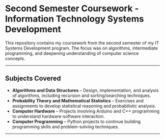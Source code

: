 # Second Semester Coursework - Information Technology Systems Development

This repository contains my coursework from the second semester of my IT Systems Development program. The focus was on algorithms, intermediate programming, and deepening understanding of computer science concepts.

---

## Subjects Covered

- **Algorithms and Data Structures** – Design, implementation, and analysis of algorithms, including recursion and sorting/searching techniques.  
- **Probability Theory and Mathematical Statistics** – Exercises and assignments to develop statistical reasoning and probabilistic analysis.  
- **Computer Hardware** – Projects involving Arduino and C++ programming to understand hardware-software interaction.  
- **Computer Programming** – Python projects to continue building programming skills and problem-solving techniques.

---

